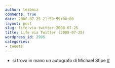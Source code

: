 ```yaml
---
author: leibniz
comments: true
date: 2008-07-25 21:59:59+00:00
layout: post
slug: life-via-twitter-2008-07-25
title: Life via Twitter (2008-07-25)
wordpress_id: 2996
categories:
- tweets
---
```



	
  * si trova in mano un autografo di Michael Stipe [#](http://twitter.com/leibniz/statuses/868391474)


